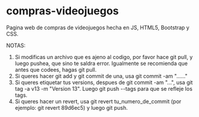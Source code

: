 # compras-videojuegos

Pagina web de compras de videojuegos hecha en JS, HTML5, Bootstrap y CSS.

NOTAS:
1) Si modificas un archivo que es ajeno al codigo, por favor hace git pull, y luego pushea, que sino te saldra error. Igualmente se recomienda que antes que codees, hagas git pull.
2) Si queres hacer git add y git commit de una, usa git commit -am "......"
3) Si queres etiquetar tus versions, despues de git commit -am "...", usa git tag -a v13 -m "Version 13". Luego git push --tags para que se refleje los tags.
4) Si queres hacer un revert, usa git revert tu_numero_de_commit (por ejemplo: git revert 89d6ec5) y luego git push.
